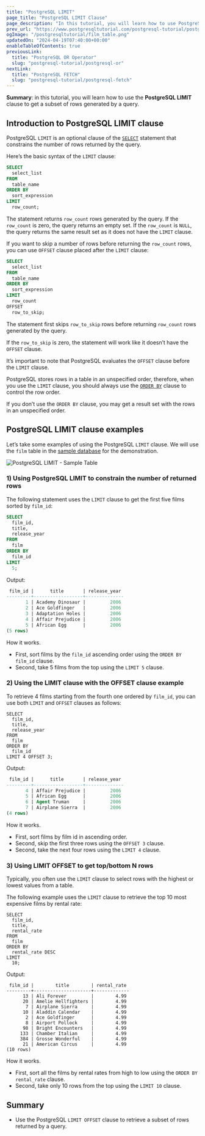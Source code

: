 ```yaml
---
title: "PostgreSQL LIMIT"
page_title: "PostgreSQL LIMIT Clause"
page_description: "In this tutorial, you will learn how to use PostgreSQL LIMIT clause to get a subset of rows generated by a query."
prev_url: "https://www.postgresqltutorial.com/postgresql-tutorial/postgresql-limit/"
ogImage: "/postgresqltutorial/film_table.png"
updatedOn: "2024-04-19T07:40:00+00:00"
enableTableOfContents: true
previousLink: 
  title: "PostgreSQL OR Operator"
  slug: "postgresql-tutorial/postgresql-or"
nextLink: 
  title: "PostgreSQL FETCH"
  slug: "postgresql-tutorial/postgresql-fetch"
---
```





**Summary**: in this tutorial, you will learn how to use the **PostgreSQL LIMIT** clause to get a subset of rows generated by a query.


## Introduction to PostgreSQL LIMIT clause

PostgreSQL `LIMIT` is an optional clause of the [`SELECT`](postgresql-select) statement that constrains the number of rows returned by the query.

Here’s the basic syntax of the `LIMIT` clause:


```sql
SELECT 
  select_list 
FROM 
  table_name 
ORDER BY 
  sort_expression 
LIMIT 
  row_count;
```
The statement returns `row_count` rows generated by the query. If the `row_count` is zero, the query returns an empty set. If the `row_count` is `NULL`, the query returns the same result set as it does not have the `LIMIT` clause.

If you want to skip a number of rows before returning the `row_count` rows, you can use `OFFSET` clause placed after the `LIMIT` clause:


```sql
SELECT 
  select_list 
FROM 
  table_name 
ORDER BY 
  sort_expression 
LIMIT 
  row_count 
OFFSET 
  row_to_skip;
```
The statement first skips `row_to_skip` rows before returning `row_count` rows generated by the query.

If the `row_to_skip` is zero, the statement will work like it doesn’t have the `OFFSET` clause.

It’s important to note that PostgreSQL evaluates the `OFFSET` clause before the `LIMIT` clause.

PostgreSQL stores rows in a table in an unspecified order, therefore, when you use the `LIMIT` clause, you should always use the [`ORDER BY`](postgresql-order-by) clause to control the row order.

If you don’t use the `ORDER BY` clause, you may get a result set with the rows in an unspecified order.


## PostgreSQL LIMIT clause examples

Let’s take some examples of using the PostgreSQL `LIMIT` clause. We will use the `film` table in the [sample database](../postgresql-getting-started/postgresql-sample-database) for the demonstration.

![PostgreSQL LIMIT - Sample Table](/postgresqltutorial/film_table.png)
### 1\) Using PostgreSQL LIMIT to constrain the number of returned rows

The following statement uses the `LIMIT` clause to get the first five films sorted by `film_id`:


```sql
SELECT 
  film_id, 
  title, 
  release_year 
FROM 
  film 
ORDER BY 
  film_id 
LIMIT 
  5;
```
Output:


```sql
 film_id |      title       | release_year
---------+------------------+--------------
       1 | Academy Dinosaur |         2006
       2 | Ace Goldfinger   |         2006
       3 | Adaptation Holes |         2006
       4 | Affair Prejudice |         2006
       5 | African Egg      |         2006
(5 rows)
```
How it works.

* First, sort films by the `film_id` ascending order using the `ORDER BY film_id` clause.
* Second, take 5 films from the top using the `LIMIT 5` clause.


### 2\) Using the LIMIT clause with the OFFSET clause example

To retrieve 4 films starting from the fourth one ordered by `film_id`, you can use both `LIMIT` and `OFFSET` clauses as follows:


```
SELECT 
  film_id, 
  title, 
  release_year 
FROM 
  film 
ORDER BY 
  film_id 
LIMIT 4 OFFSET 3;
```
Output:


```sql
 film_id |      title       | release_year
---------+------------------+--------------
       4 | Affair Prejudice |         2006
       5 | African Egg      |         2006
       6 | Agent Truman     |         2006
       7 | Airplane Sierra  |         2006
(4 rows)
```
How it works.

* First, sort films by film id in ascending order.
* Second, skip the first three rows using the `OFFSET 3` clause.
* Second, take the next four rows using the `LIMIT 4` clause.


### 3\) Using LIMIT OFFSET to get top/bottom N rows

Typically, you often use the `LIMIT` clause to select rows with the highest or lowest values from a table.

The following example uses the `LIMIT` clause to retrieve the top 10 most expensive films by rental rate:


```
SELECT 
  film_id, 
  title, 
  rental_rate 
FROM 
  film 
ORDER BY 
  rental_rate DESC 
LIMIT 
  10;
```
Output:


```
 film_id |        title        | rental_rate
---------+---------------------+-------------
      13 | Ali Forever         |        4.99
      20 | Amelie Hellfighters |        4.99
       7 | Airplane Sierra     |        4.99
      10 | Aladdin Calendar    |        4.99
       2 | Ace Goldfinger      |        4.99
       8 | Airport Pollock     |        4.99
      98 | Bright Encounters   |        4.99
     133 | Chamber Italian     |        4.99
     384 | Grosse Wonderful    |        4.99
      21 | American Circus     |        4.99
(10 rows)
```
How it works.

* First, sort all the films by rental rates from high to low using the `ORDER BY rental_rate` clause.
* Second, take only 10 rows from the top using the `LIMIT 10` clause.


## Summary

* Use the PostgreSQL `LIMIT OFFSET` clause to retrieve a subset of rows returned by a query.

